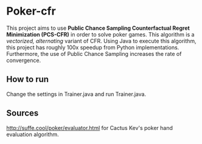# Poker-cfr

This project aims to use **Public Chance Sampling Counterfactual Regret Minimization (PCS-CFR)** in order to solve poker games.
This algorithm is a *vectorized, alternating* variant of CFR.
Using Java to execute this algorithm, this project has roughly 100x speedup from Python implementations.
Furthermore, the use of Public Chance Sampling increases the rate of convergence.

## How to run

Change the settings in Trainer.java and run Trainer.java.

## Sources
http://suffe.cool/poker/evaluator.html for Cactus Kev's poker hand evaluation algorithm.